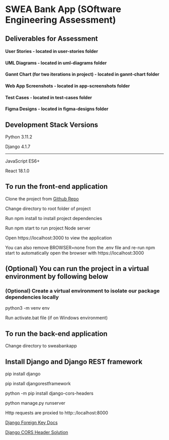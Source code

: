 # SWEA Bank App (SOftware Engineering Assessment)

## Deliverables for Assessment
#### User Stories - located in user-stories folder
#### UML Diagrams - located in uml-diagrams folder
#### Gannt Chart (for two iterations in project) - located in gannt-chart folder
#### Web App Screenshots - located in app-screenshots folder
#### Test Cases - located in test-cases folder
#### Figma Designs - located in figma-designs folder

## Development Stack Versions
Python 3.11.2

Django 4.1.7

--------------------------------------------------
JavaScript ES6+

React 18.1.0

## To run the front-end application 
Clone the project from [Github Repo](https://github.com/Adv-Software-Eng-Assessment/adv-software-assessment.git)

Change directory to root folder of project

Run npm install to install project dependencies

Run npm start to run project Node server

Open https://localhost:3000 to view the application

You can also remove BROWSER=none from the .env file and re-run npm start to automatically open the browser with https://localhost:3000

## (Optional) You can run the project in a virtual environment by following below
### (Optional) Create a virtual environment to isolate our package dependencies locally
python3 -m venv env

Run activate.bat file (if on Windows environment)

## To run the back-end application
Change directory to sweabankapp 

## Install Django and Django REST framework
pip install django

pip install djangorestframework

python -m pip install django-cors-headers

python manage.py runserver

Http requests are proxied to http::/localhost:8000

[Django Foreign Key Docs](https://docs.djangoproject.com/en/4.1/intro/tutorial02/)

[Django CORS Header Solution](https://github.com/adamchainz/django-cors-headers)